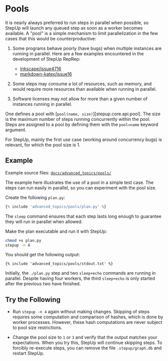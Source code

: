 # Pools

It is nearly always preferred to run steps in parallel when possible,
so StepUp will launch any queued step as soon as a worker becomes available.
A "pool" is a simple mechanism to limit parallelization in the few cases that this would be counterproductive:

1. Some programs behave poorly (have bugs) when multiple instances are running in parallel.
   Here are a few examples encountered in the development of StepUp RepRep:
    - [Inkscape/issue4716](https://gitlab.com/inkscape/inkscape/-/issues/4716)
    - [markdown-katex/issue16](https://github.com/mbarkhau/markdown-katex/issues/16)

2. Some steps may consume a lot of resources, such as memory,
   and would require more resources than available when running in parallel.

3. Software licenses may not allow for more than a given number of instances running in parallel.

One defines a pool with [`pool(name, size)`][stepup.core.api.pool].
The size is the maximum number of steps running concurrently within the pool.
Steps are assigned to a pool by defining them with the `pool=name` keyword argument.

For StepUp, mainly the first use case (working around concurrency bugs) is relevant,
for which the pool size is 1.

## Example

Example source files: [`docs/advanced_topics/pools/`](https://github.com/reproducible-reporting/stepup-core/tree/main/docs/advanced_topics/pools)

The example here illustrates the use of a pool in a simple test case.
The steps can run easily in parallel, so you can experiment with the pool size.

Create the following `plan.py`:

```python
{% include 'advanced_topics/pools/plan.py' %}
```

The `sleep` command ensures that each step lasts long enough
to guarantee they will run in parallel when allowed.

Make the plan executable and run it with StepUp:

```bash
chmod +x plan.py
stepup -n 4
```

You should get the following output:

```text
{% include 'advanced_topics/pools/stdout.txt' %}
```

Initially, the `./plan.py` step and two `sleep+echo` commands are running in parallel.
Despite having four workers,
the third `sleep+echo` is only started after the previous two have finished.

## Try the Following

- Run `stepup -n 4` again without making changes.
  Skipping of steps requires some computation and comparison of hashes,
  which is done by worker processes.
  However, these hash computations are never subject to pool size restrictions.

- Change the pool size to `1` or `3` and verify that the output matches your expectations.
  When you try this, StepUp will continue skipping steps.
  To forcibly re-execute steps, you can remove the file `.stepup/graph.db` and restart StepUp.
